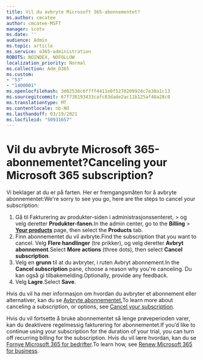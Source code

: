 ```yaml
---
title: Vil du avbryte Microsoft 365-abonnementet?
ms.author: cmcatee
author: cmcatee-MSFT
manager: scotv
ms.date: ''
audience: Admin
ms.topic: article
ms.service: o365-administration
ROBOTS: NOINDEX, NOFOLLOW
localization_priority: Normal
ms.collection: Adm_O365
ms.custom:
- "53"
- "1400001"
ms.openlocfilehash: 3d02536c6f7ff4411e0f5270209924c7e38a1c13
ms.sourcegitcommit: 67f738193433cafc83dade2ac11b125af48a28c0
ms.translationtype: MT
ms.contentlocale: nb-NO
ms.lasthandoff: 03/19/2021
ms.locfileid: "50931657"
---
```

# <a name="canceling-your-microsoft-365-subscription"></a><span data-ttu-id="d9097-102">Vil du avbryte Microsoft 365-abonnementet?</span><span class="sxs-lookup"><span data-stu-id="d9097-102">Canceling your Microsoft 365 subscription?</span></span>

<span data-ttu-id="d9097-103">Vi beklager at du er på farten. Her er fremgangsmåten for å avbryte abonnementet:</span><span class="sxs-lookup"><span data-stu-id="d9097-103">We're sorry to see you go, here are the steps to cancel your subscription:</span></span>

1. <span data-ttu-id="d9097-104">Gå til Fakturering av produkter-siden i administrasjonssenteret,  >  **[](https://go.microsoft.com/fwlink/p/?linkid=842054)** og velg deretter **Produkter-fanen.**</span><span class="sxs-lookup"><span data-stu-id="d9097-104">In the admin center, go to the **Billing** > **[Your products](https://go.microsoft.com/fwlink/p/?linkid=842054)** page, then select the **Products** tab.</span></span>
2. <span data-ttu-id="d9097-105">Finn abonnementet du vil avbryte.</span><span class="sxs-lookup"><span data-stu-id="d9097-105">Find the subscription that you want to cancel.</span></span> <span data-ttu-id="d9097-106">Velg **Flere handlinger** (tre prikker), og velg deretter **Avbryt abonnement**.</span><span class="sxs-lookup"><span data-stu-id="d9097-106">Select **More actions** (three dots), then select **Cancel subscription**.</span></span>
3. <span data-ttu-id="d9097-107">Velg en **grunn** til at du avbryter, i ruten Avbryt abonnement.</span><span class="sxs-lookup"><span data-stu-id="d9097-107">In the **Cancel subscription** pane, choose a reason why you're canceling.</span></span> <span data-ttu-id="d9097-108">Du kan også gi tilbakemelding.</span><span class="sxs-lookup"><span data-stu-id="d9097-108">Optionally, provide any feedback.</span></span>
4. <span data-ttu-id="d9097-109">Velg **Lagre**.</span><span class="sxs-lookup"><span data-stu-id="d9097-109">Select **Save**.</span></span>

<span data-ttu-id="d9097-110">Hvis du vil ha mer informasjon om hvordan du avbryter et abonnement eller alternativer, kan du se [Avbryte abonnementet.](https://docs.microsoft.com/microsoft-365/commerce/subscriptions/cancel-your-subscription)</span><span class="sxs-lookup"><span data-stu-id="d9097-110">To learn more about canceling a subscription, or options, see [Cancel your subscription](https://docs.microsoft.com/microsoft-365/commerce/subscriptions/cancel-your-subscription).</span></span>

<span data-ttu-id="d9097-111">Hvis du vil fortsette å bruke abonnementet så lenge prøveperioden varer, kan du deaktivere regelmessig fakturering for abonnementet.</span><span class="sxs-lookup"><span data-stu-id="d9097-111">If you’d like to continue using your subscription for the duration of your trial, you can turn off recurring billing for the subscription.</span></span> <span data-ttu-id="d9097-112">Hvis du vil lære hvordan, kan du se [Fornye Microsoft 365 for bedrifter](https://docs.microsoft.com/microsoft-365/commerce/subscriptions/renew-your-subscription).</span><span class="sxs-lookup"><span data-stu-id="d9097-112">To learn how, see [Renew Microsoft 365 for business](https://docs.microsoft.com/microsoft-365/commerce/subscriptions/renew-your-subscription).</span></span>